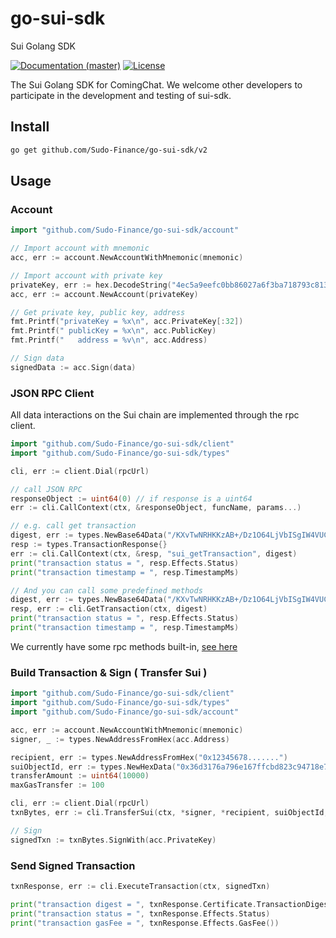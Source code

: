 # go-sui-sdk

Sui Golang SDK

[![Documentation (master)](https://img.shields.io/badge/docs-master-59f)](https://github.com/Sudo-Finance/go-sui-sdk-sdk)
[![License](https://img.shields.io/badge/license-Apache-green.svg)](https://github.com/Sudo-Finance/go-sui-sdk-sdk/blob/main/LICENSE)

The Sui Golang SDK for ComingChat.
We welcome other developers to participate in the development and testing of sui-sdk.

## Install

```sh
go get github.com/Sudo-Finance/go-sui-sdk/v2
```

## Usage

### Account

```go
import "github.com/Sudo-Finance/go-sui-sdk/account"

// Import account with mnemonic
acc, err := account.NewAccountWithMnemonic(mnemonic)

// Import account with private key
privateKey, err := hex.DecodeString("4ec5a9eefc0bb86027a6f3ba718793c813505acc25ed09447caf6a069accdd4b")
acc, err := account.NewAccount(privateKey)

// Get private key, public key, address
fmt.Printf("privateKey = %x\n", acc.PrivateKey[:32])
fmt.Printf(" publicKey = %x\n", acc.PublicKey)
fmt.Printf("   address = %v\n", acc.Address)

// Sign data
signedData := acc.Sign(data)
```

### JSON RPC Client

All data interactions on the Sui chain are implemented through the rpc client.

```go
import "github.com/Sudo-Finance/go-sui-sdk/client"
import "github.com/Sudo-Finance/go-sui-sdk/types"

cli, err := client.Dial(rpcUrl)

// call JSON RPC
responseObject := uint64(0) // if response is a uint64
err := cli.CallContext(ctx, &responseObject, funcName, params...)

// e.g. call get transaction
digest, err := types.NewBase64Data("/KXvTwNRHKKzAB+/Dz1O64LjVbISgIW4VUCmuuPyEfU=")
resp := types.TransactionResponse{}
err := cli.CallContext(ctx, &resp, "sui_getTransaction", digest)
print("transaction status = ", resp.Effects.Status)
print("transaction timestamp = ", resp.TimestampMs)

// And you can call some predefined methods
digest, err := types.NewBase64Data("/KXvTwNRHKKzAB+/Dz1O64LjVbISgIW4VUCmuuPyEfU=")
resp, err := cli.GetTransaction(ctx, digest)
print("transaction status = ", resp.Effects.Status)
print("transaction timestamp = ", resp.TimestampMs)

```

We currently have some rpc methods built-in, [see here](https://github.com/Sudo-Finance/go-sui-sdk-sdk/blob/main/client/client_call.go)

### Build Transaction & Sign ( Transfer Sui )

```go
import "github.com/Sudo-Finance/go-sui-sdk/client"
import "github.com/Sudo-Finance/go-sui-sdk/types"
import "github.com/Sudo-Finance/go-sui-sdk/account"

acc, err := account.NewAccountWithMnemonic(mnemonic)
signer, _ := types.NewAddressFromHex(acc.Address)

recipient, err := types.NewAddressFromHex("0x12345678.......")
suiObjectId, err := types.NewHexData("0x36d3176a796e167ffcbd823c94718e7db56b955f")
transferAmount := uint64(10000)
maxGasTransfer := 100

cli, err := client.Dial(rpcUrl)
txnBytes, err := cli.TransferSui(ctx, *signer, *recipient, suiObjectId, transferAmount, maxGasTransfer)

// Sign
signedTxn := txnBytes.SignWith(acc.PrivateKey)

```

### Send Signed Transaction

```go
txnResponse, err := cli.ExecuteTransaction(ctx, signedTxn)

print("transaction digest = ", txnResponse.Certificate.TransactionDigest)
print("transaction status = ", txnResponse.Effects.Status)
print("transaction gasFee = ", txnResponse.Effects.GasFee())
```
